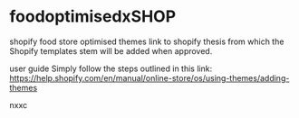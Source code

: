# foodoptimisedxSHOP
shopify food store optimised themes
link to shopify thesis from which the Shopify templates stem will be added when approved.

user guide
Simply follow the steps outlined in this link:
https://help.shopify.com/en/manual/online-store/os/using-themes/adding-themes

nxxc
